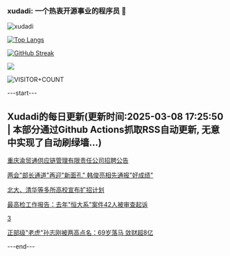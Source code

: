 ### xudadi: 一个热衷开源事业的程序员 👋

![xudadi](https://github-readme-stats-git-masterorgs-github-readme-stats-team.vercel.app/api?username=xudadi)

[![Top Langs](https://github-readme-stats.vercel.app/api/top-langs/?username=xudadi)](https://github.com/anuraghazra/github-readme-stats)

[![GitHub Streak](https://streak-stats.demolab.com?user=xudadi&locale=zh_Hans)](https://git.io/streak-stats)

![](https://raw.githubusercontent.com/xudadi/xudadi/main/assets/github-contribution-grid-snake.svg)

![VISITOR+COUNT](https://komarev.com/ghpvc/?username=xudadi&label=VISITOR+COUNT)


---start---

## Xudadi的每日更新(更新时间:2025-03-08 17:25:50 | 本部分通过Github Actions抓取RSS自动更新, 无意中实现了自动刷绿墙...)

[重庆渝贸通供应链管理有限责任公司招聘公告](https://www.gongkaoleida.com/article/2314030)

[两会"部长通道"再迎"新面孔" 韩俊亮相先通报"好成绩"](https://m.163.com/news/article/JQ4K0J2I051482MP.html)

[北大、清华等多所高校宣布扩招计划](https://m.163.com/news/article/JQ4JPRNH000189PS.html)

[最高检工作报告：去年"恒大系"案件42人被审查起诉](https://m.163.com/news/article/JQ4CP9HO0514R9P4.html)

[3](https://m.163.com/touch/news/sub/domestic)

[正部级"老虎"孙志刚被两高点名：69岁落马 敛财超8亿](https://m.163.com/news/article/JQ4D6PP4051482MP.html)

---end---

